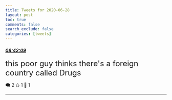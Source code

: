 ```yaml
---
title: Tweets for 2020-06-28
layout: post
toc: true
comments: false
search_exclude: false
categories: [tweets]
---
```



#### <a href = "https://twitter.com/deepfates/status/1277250941914238976">*08:42:09*</a>

<font size="5">this poor guy thinks there's a foreign country called Drugs</font>



🗨️ 2 ♺ 1 🤍  1   

---
    
            
